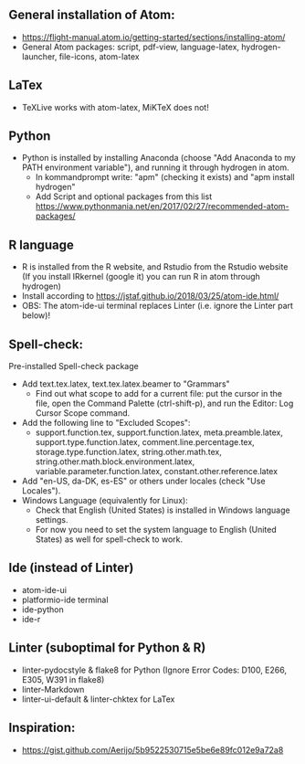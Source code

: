 ## General installation of Atom:
-   <https://flight-manual.atom.io/getting-started/sections/installing-atom/>
-   General Atom packages: script, pdf-view, language-latex, hydrogen-launcher, file-icons, atom-latex

## LaTex
-   TeXLive works with atom-latex, MiKTeX does not!

## Python
-   Python is installed by installing Anaconda (choose "Add Anaconda to my PATH environment variable"), and running it through hydrogen in atom.
    - In kommandprompt write: "apm" (checking it exists) and "apm install hydrogen"
    - Add Script and optional packages from this list <https://www.pythonmania.net/en/2017/02/27/recommended-atom-packages/>

## R language
-   R is installed from the R website, and Rstudio from the Rstudio website (If you install IRkernel (google it) you can run R in atom through hydrogen)
-   Install according to <https://jstaf.github.io/2018/03/25/atom-ide.html/>
-   OBS: The atom-ide-ui terminal replaces Linter (i.e. ignore the Linter part below)!

## Spell-check:
Pre-installed Spell-check package
-   Add text.tex.latex, text.tex.latex.beamer to "Grammars"
    - Find out what scope to add for a current file: put the cursor in the file, open the Command Palette (ctrl-shift-p), and run the  Editor: Log Cursor Scope command.
-   Add the following line to "Excluded Scopes":
    - support.function.tex, support.function.latex, meta.preamble.latex, support.type.function.latex, comment.line.percentage.tex, storage.type.function.latex, string.other.math.tex, string.other.math.block.environment.latex, variable.parameter.function.latex, constant.other.reference.latex
-   Add "en-US, da-DK, es-ES" or others under locales (check "Use Locales").
-   Windows Language (equivalently for Linux):
    - Check that English (United States) is installed in Windows language settings.
    - For now you need to set the system language to English (United States) as well for spell-check to work.

## Ide (instead of Linter)
-   atom-ide-ui
-   platformio-ide terminal
-   ide-python
-   ide-r

## Linter (suboptimal for Python & R)
-   linter-pydocstyle & flake8 for Python (Ignore Error Codes: D100, E266, E305, W391 in flake8)
-   linter-Markdown
-   linter-ui-default & linter-chktex for LaTex

## Inspiration:
-   <https://gist.github.com/Aerijo/5b9522530715e5be6e89fc012e9a72a8>
